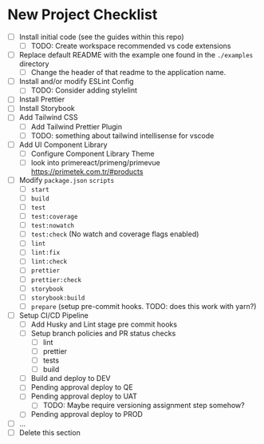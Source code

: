 # New Project Checklist

- [ ] Install initial code (see the guides within this repo)
  - [ ] TODO: Create workspace recommended vs code extensions
- [ ] Replace default README with the example one found in the `./examples` directory
  - [ ] Change the header of that readme to the application name.
- [ ] Install and/or modify ESLint Config
  - [ ] TODO: Consider adding stylelint
- [ ] Install Prettier
- [ ] Install Storybook
- [ ] Add Tailwind CSS
  - [ ] Add Tailwind Prettier Plugin
  - [ ] TODO: something about tailwind intellisense for vscode
- [ ] Add UI Component Library
  - [ ] Configure Component Library Theme
  - [ ] look into primereact/primeng/primevue https://primetek.com.tr/#products
- [ ] Modify `package.json` `scripts`
  - [ ] `start`
  - [ ] `build`
  - [ ] `test`
  - [ ] `test:coverage`
  - [ ] `test:nowatch`
  - [ ] `test:check` (No watch and coverage flags enabled)
  - [ ] `lint`
  - [ ] `lint:fix`
  - [ ] `lint:check`
  - [ ] `prettier`
  - [ ] `prettier:check`
  - [ ] `storybook`
  - [ ] `storybook:build`
  - [ ] `prepare` (setup pre-commit hooks. TODO: does this work with yarn?)
- [ ] Setup CI/CD Pipeline
  - [ ] Add Husky and Lint stage pre commit hooks
  - [ ] Setup branch policies and PR status checks
    - [ ] lint
    - [ ] prettier
    - [ ] tests
    - [ ] build
  - [ ] Build and deploy to DEV
  - [ ] Pending approval deploy to QE
  - [ ] Pending approval deploy to UAT
    - [ ] TODO: Maybe require versioning assignment step somehow?
  - [ ] Pending approval deploy to PROD
- [ ] ...
- [ ] Delete this section

